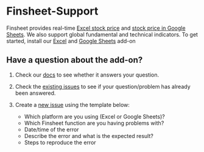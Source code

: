 # Finsheet-Support
Finsheet provides real-time [Excel stock price](https://finsheet.io/) and [stock price in Google Sheets](https://finsheet.io/). We also support global fundamental and technical indicators. To get started, install our [Excel](https://appsource.microsoft.com/en-us/product/office/WA200003886) and [Google Sheets](https://workspace.google.com/marketplace/app/realtime_stock_and_crypto_price_finsheet/574480000400) add-on

## Have a question about the add-on?

1. Check our [docs](https://finsheet.io/docs) to see whether it answers your question.
2. Check the [existing issues](https://github.com/Finsheet/Finsheet-Support/issues) to see if your question/problem has already been answered.
2. Create a [new issue](https://github.com/Finsheet/Finsheet-Support/issues/new) using the template below:

   * Which platform are you using (Excel or Google Sheets)?
   * Which Finsheet function are you having problems with?
   * Date/time of the error
   * Describe the error and what is the expected result?
   * Steps to reproduce the error
